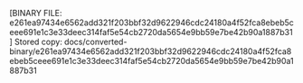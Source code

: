 [BINARY FILE: e261ea97434e6562add321f203bbf32d9622946cdc24180a4f52fca8ebeb5ceee691e1c3e33deec314faf5e54cb2720da5654e9bb59e7be42b90a1887b31]
Stored copy: docs/converted-binary/e261ea97434e6562add321f203bbf32d9622946cdc24180a4f52fca8ebeb5ceee691e1c3e33deec314faf5e54cb2720da5654e9bb59e7be42b90a1887b31

